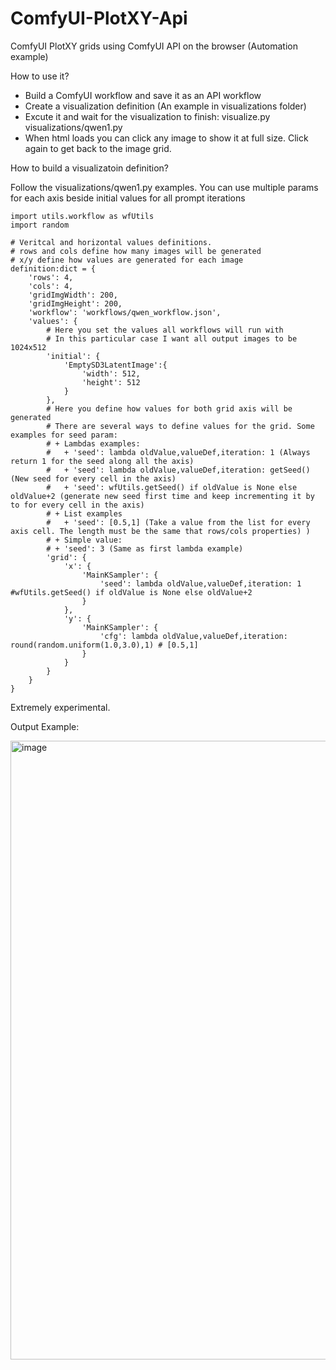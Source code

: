 # ComfyUI-PlotXY-Api
ComfyUI PlotXY grids using ComfyUI API on the browser (Automation example)

How to use it?

- Build a ComfyUI workflow and save it as an API workflow
- Create a visualization definition (An example in visualizations folder)
- Excute it and wait for the visualization to finish: visualize.py visualizations/qwen1.py
- When html loads you can click any image to show it at full size. Click again to get back to the image grid.

How to build a visualizatoin definition?

Follow the visualizations/qwen1.py examples. You can use multiple params for each axis beside initial values for all prompt iterations

```
import utils.workflow as wfUtils
import random

# Veritcal and horizontal values definitions.
# rows and cols define how many images will be generated
# x/y define how values are generated for each image
definition:dict = {
    'rows': 4,
    'cols': 4,
    'gridImgWidth': 200,
    'gridImgHeight': 200,
    'workflow': 'workflows/qwen_workflow.json',
    'values': {
        # Here you set the values all workflows will run with 
        # In this particular case I want all output images to be 1024x512
        'initial': {
            'EmptySD3LatentImage':{
                'width': 512,
                'height': 512
            }
        },
        # Here you define how values for both grid axis will be generated
        # There are several ways to define values for the grid. Some examples for seed param:
        # + Lambdas examples: 
        #   + 'seed': lambda oldValue,valueDef,iteration: 1 (Always return 1 for the seed along all the axis)
        #   + 'seed': lambda oldValue,valueDef,iteration: getSeed() (New seed for every cell in the axis)
        #   + 'seed': wfUtils.getSeed() if oldValue is None else oldValue+2 (generate new seed first time and keep incrementing it by to for every cell in the axis)
        # + List examples
        #   + 'seed': [0.5,1] (Take a value from the list for every axis cell. The length must be the same that rows/cols properties) )
        # + Simple value:
        # + 'seed': 3 (Same as first lambda example)
        'grid': {
            'x': {
                'MainKSampler': {
                    'seed': lambda oldValue,valueDef,iteration: 1 #wfUtils.getSeed() if oldValue is None else oldValue+2
                }
            },
            'y': {
                'MainKSampler': {
                    'cfg': lambda oldValue,valueDef,iteration: round(random.uniform(1.0,3.0),1) # [0.5,1]
                }
            }
        }
    }
}

```

Extremely experimental.

Output Example:

<img width="1622" height="990" alt="image" src="https://github.com/user-attachments/assets/4dde3c20-ec75-4368-a27c-c20e7b7a81e8" />

